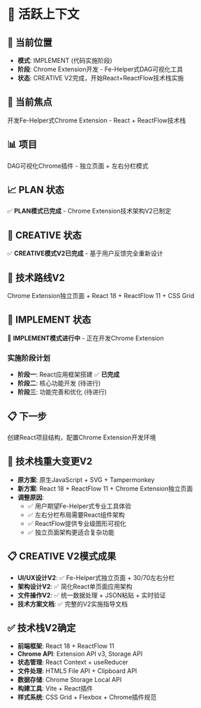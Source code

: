 # 🔄 活跃上下文

## 📍 当前位置
- **模式**: IMPLEMENT (代码实施阶段)
- **阶段**: Chrome Extension开发 - Fe-Helper式DAG可视化工具
- **状态**: CREATIVE V2完成，开始React+ReactFlow技术栈实施

## 🎯 当前焦点
开发Fe-Helper式Chrome Extension - React + ReactFlow技术栈

## 📊 项目
DAG可视化Chrome插件 - 独立页面 + 左右分栏模式

## 📈 PLAN 状态
✅ **PLAN模式已完成** - Chrome Extension技术架构V2已制定

## 🎨 CREATIVE 状态  
✅ **CREATIVE模式V2已完成** - 基于用户反馈完全重新设计

## 🔧 技术路线V2
Chrome Extension独立页面 + React 18 + ReactFlow 11 + CSS Grid

## 🔄 IMPLEMENT 状态
🚀 **IMPLEMENT模式进行中** - 正在开发Chrome Extension

### 实施阶段计划
- **阶段一**: React应用框架搭建 ✅ **已完成**
- **阶段二**: 核心功能开发 (待进行)
- **阶段三**: 功能完善和优化 (待进行)

## 📋 下一步
创建React项目结构，配置Chrome Extension开发环境

## 🔄 技术栈重大变更V2
- **原方案**: 原生JavaScript + SVG + Tampermonkey
- **新方案**: React 18 + ReactFlow 11 + Chrome Extension独立页面
- **调整原因**: 
  - ✅ 用户期望Fe-Helper式专业工具体验
  - ✅ 左右分栏布局需要React组件架构
  - ✅ ReactFlow提供专业级图形可视化
  - ✅ 独立页面架构更适合复杂功能

## 📋 CREATIVE V2模式成果
- **UI/UX设计V2**: ✅ Fe-Helper式独立页面 + 30/70左右分栏
- **架构设计V2**: ✅ 简化React单页面应用架构
- **文件操作V2**: ✅ 统一数据处理 + JSON粘贴 + 实时验证
- **技术方案文档**: ✅ 完整的V2实施指导文档

## ✅ 技术栈V2确定
- **前端框架**: React 18 + ReactFlow 11
- **Chrome API**: Extension API v3, Storage API
- **状态管理**: React Context + useReducer
- **文件处理**: HTML5 File API + Clipboard API
- **数据存储**: Chrome Storage Local API
- **构建工具**: Vite + React插件
- **样式系统**: CSS Grid + Flexbox + Chrome插件规范 